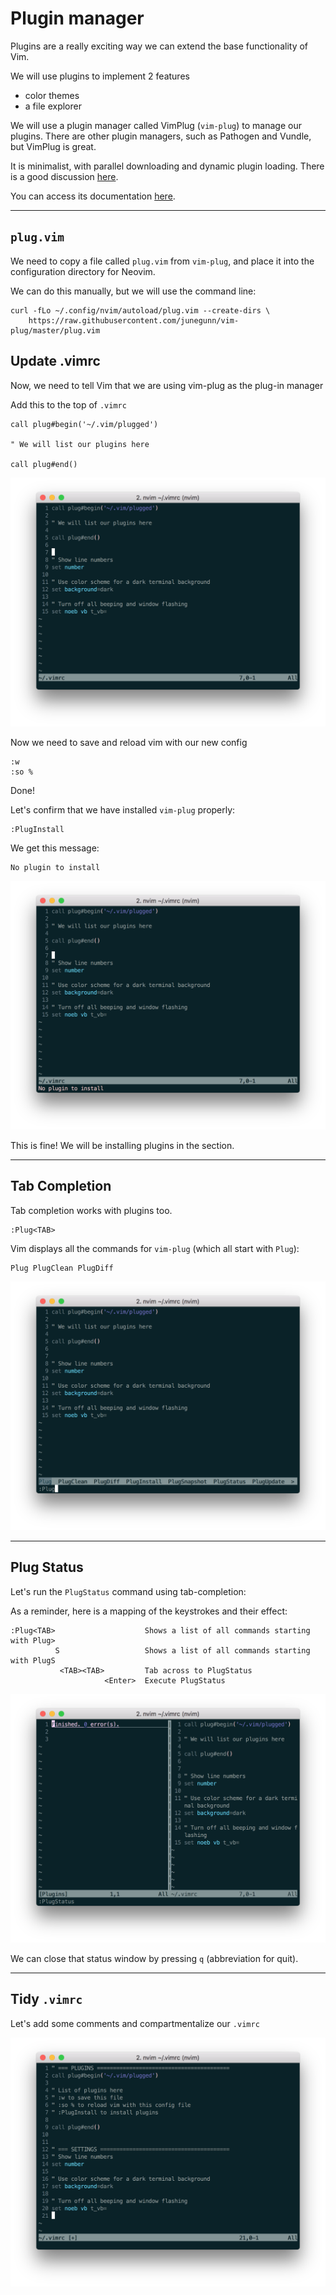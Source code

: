 # Plugin manager

Plugins are a really exciting way we can extend the base functionality of Vim.

We will use plugins to implement 2 features
- color themes
- a file explorer

We will use a plugin manager called VimPlug (`vim-plug`) to manage our plugins. There are other plugin
managers, such as Pathogen and Vundle, but VimPlug is great.

It is minimalist, with parallel downloading and dynamic plugin loading.
There is a good discussion [here](https://news.ycombinator.com/item?id=8312392).

You can access its documentation [here](https://github.com/junegunn/vim-plug).

---
## `plug.vim`

We need to copy a file called `plug.vim` from `vim-plug`, and place it into
the configuration directory for Neovim.

We can do this manually, but we will use the command line:

```
curl -fLo ~/.config/nvim/autoload/plug.vim --create-dirs \
    https://raw.githubusercontent.com/junegunn/vim-plug/master/plug.vim
```

## Update .vimrc
Now, we need to tell Vim that we are using vim-plug as the plug-in manager

Add this to the top of `.vimrc`
```
call plug#begin('~/.vim/plugged')

" We will list our plugins here

call plug#end()
```

![Vim Plug setup](screenshots/vim-plug-setup.png)

Now we need to save and reload vim with our new config
```
:w
:so %
```

Done!

Let's confirm that we have installed `vim-plug` properly:
```
:PlugInstall
```

We get this message:
```
No plugin to install
```

![Vim Plug Install](screenshots/vim-plug-install.png)

This is fine! We will be installing plugins in the section.

---
## Tab Completion
Tab completion works with plugins too.

```
:Plug<TAB>
```

Vim displays all the commands for `vim-plug` (which all start with `Plug`):
```
Plug PlugClean PlugDiff
```

![Tab completion for Plug](screenshots/tab-completion-plug.png)


----
## Plug Status
Let's run the `PlugStatus` command using tab-completion:

As a reminder, here is a mapping of the keystrokes and their effect:

```
:Plug<TAB>                    Shows a list of all commands starting with Plug>
          S                   Shows a list of all commands starting with PlugS
           <TAB><TAB>         Tab across to PlugStatus
                     <Enter>  Execute PlugStatus
```

![Vim Plug Status](screenshots/vim-plug-status.png)


We can close that status window by pressing `q` (abbreviation for quit).

---
## Tidy `.vimrc`
Let's add some comments and compartmentalize our `.vimrc`

![Vimrc Tidy](screenshots/vim-plug-tidy.png)


